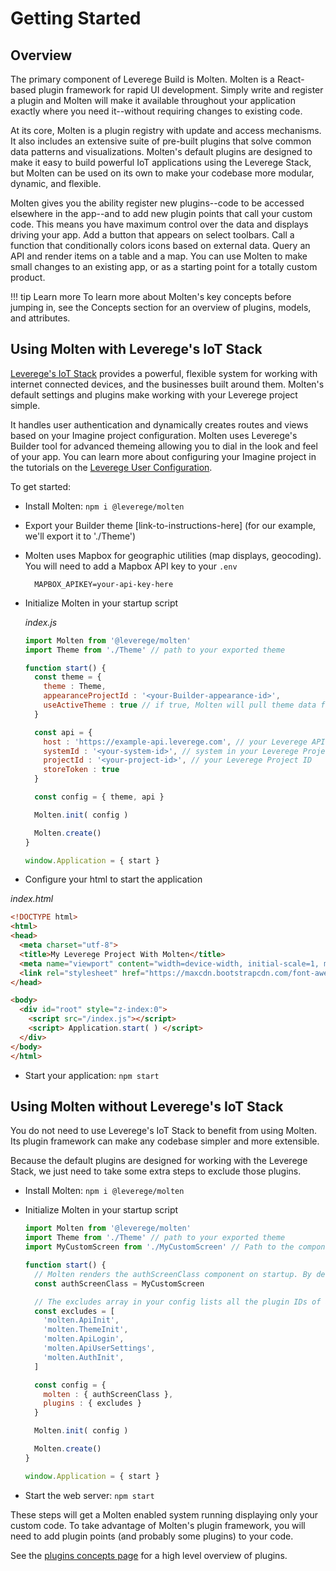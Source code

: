# Getting Started

## Overview

The primary component of Leverege Build is Molten. Molten is a React-based plugin framework for rapid UI development. Simply write and register a plugin and Molten will make it available throughout your application exactly where you need it--without requiring changes to existing code.

At its core, Molten is a plugin registry with update and access mechanisms. It also includes an extensive suite of pre-built plugins that solve common data patterns and visualizations. Molten's default plugins are designed to make it easy to build powerful IoT applications using the Leverege Stack, but Molten can be used on its own to make your codebase more modular, dynamic, and flexible.

Molten gives you the ability register new plugins--code to be accessed elsewhere in the app--and to add new plugin points that call your custom code. This means you have maximum control over the data and displays driving your app. Add a button that appears on select toolbars. Call a function that conditionally colors icons based on external data. Query an API and render items on a table and a map. You can use Molten to make small changes to an existing app, or as a starting point for a totally custom product.

!!! tip Learn more
    To learn more about Molten's key concepts before jumping in, see the Concepts section for an overview of plugins, models, and attributes.

## Using Molten with Leverege's IoT Stack

[Leverege's IoT Stack](https://www.leverege.com/iot-stack/overview) provides a powerful, flexible system for working with internet connected devices, and the businesses built around them. Molten's default settings and plugins make working with your Leverege project simple.

It handles user authentication and dynamically creates routes and views based on your Imagine project configuration. Molten uses Leverege's Builder tool for advanced themeing allowing you to dial in the look and feel of your app. You can learn more about configuring your Imagine project in the tutorials on the [Leverege User Configuration](https://stack-docs.leverege.com/4.0.0/config/).

To get started:

* Install Molten: `npm i @leverege/molten`
* Export your Builder theme [link-to-instructions-here] (for our example, we'll export it to './Theme')
* Molten uses Mapbox for geographic utilities (map displays, geocoding). You will need to add a Mapbox API key to your `.env`

  ```shell
    MAPBOX_APIKEY=your-api-key-here
  ```

* Initialize Molten in your startup script

  *index.js*

  ```javascript
  import Molten from '@leverege/molten'
  import Theme from './Theme' // path to your exported theme

  function start() {
    const theme = {
      theme : Theme,
      appearanceProjectId : '<your-Builder-appearance-id>',
      useActiveTheme : true // if true, Molten will pull theme data from Builder in real time, immediately reflecting design change. Set to false for production or to improve performance.
    }

    const api = {
      host : 'https://example-api.leverege.com', // your Leverege API host
      systemId : '<your-system-id>', // system in your Leverege Project
      projectId : '<your-project-id>', // your Leverege Project ID
      storeToken : true
    }

    const config = { theme, api }

    Molten.init( config )

    Molten.create()
  }

  window.Application = { start }
  ```

* Configure your html to start the application

*index.html*

```html
<!DOCTYPE html>
<html>
<head>
  <meta charset="utf-8">
  <title>My Leverege Project With Molten</title>
  <meta name="viewport" content="width=device-width, initial-scale=1, minimum-scale=1" />
  <link rel="stylesheet" href="https://maxcdn.bootstrapcdn.com/font-awesome/4.7.0/css/font-awesome.min.css"/>
</head>

<body>
  <div id="root" style="z-index:0">
    <script src="/index.js"></script>
    <script> Application.start( ) </script>
  </div>
</body>
</html>
```

* Start your application: `npm start`

## Using Molten without Leverege's IoT Stack

You do not need to use Leverege's IoT Stack to benefit from using Molten. Its plugin framework can make any codebase simpler and more extensible.

Because the default plugins are designed for working with the Leverege Stack, we just need to take some extra steps to exclude those plugins.

* Install Molten: `npm i @leverege/molten`
* Initialize Molten in your startup script

  ```javascript
  import Molten from '@leverege/molten'
  import Theme from './Theme' // path to your exported theme
  import MyCustomScreen from './MyCustomScreen' // Path to the component you want to display on load

  function start() {
    // Molten renders the authScreenClass component on startup. By default, it's a login to a Leverege project, but you can replace it with whatever want in your config.
    const authScreenClass = MyCustomScreen

    // The excludes array in your config lists all the plugin IDs of any registered plugins (including default plugins) you want to exclude. Here we are taking out plugins related to authenticating to Leverege's API and theme engine.
    const excludes = [
      'molten.ApiInit',
      'molten.ThemeInit',
      'molten.ApiLogin',
      'molten.ApiUserSettings',
      'molten.AuthInit',
    ]

    const config = {
      molten : { authScreenClass },
      plugins : { excludes }
    }

    Molten.init( config )

    Molten.create()
  }

  window.Application = { start }
  ```

* Start the web server: `npm start`

These steps will get a Molten enabled system running displaying only your custom code. To take advantage of Molten's plugin framework, you will need to add plugin points (and probably some plugins) to your code.

See the [plugins concepts page](../concepts/plugins/index.md) for a high level overview of plugins.
